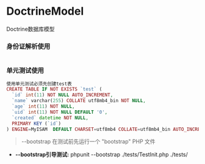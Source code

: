 # DoctrineModel
Doctrine数据库模型

### 身份证解析使用

```php

```

### 单元测试使用
```php
使用单元测试必须先创建test表
CREATE TABLE IF NOT EXISTS `test` (
  `id` int(11) NOT NULL AUTO_INCREMENT,
  `name` varchar(255) COLLATE utf8mb4_bin NOT NULL,
  `age` int(11) NOT NULL,
  `uid` int(11) NOT NULL DEFAULT '0',
  `created` datetime NOT NULL,
  PRIMARY KEY (`id`)
) ENGINE=MyISAM  DEFAULT CHARSET=utf8mb4 COLLATE=utf8mb4_bin AUTO_INCREMENT=284 ;

```
> --bootstrap 在测试前先运行一个 "bootstrap" PHP 文件
* **--bootstrap引导测试:** phpunit --bootstrap ./tests/TestInit.php ./tests/
